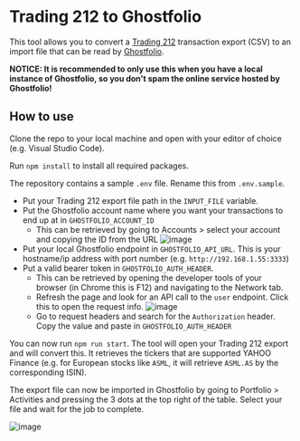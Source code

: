 # Trading 212 to Ghostfolio

This tool allows you to convert a [Trading 212](https://trading212.com) transaction export (CSV) to an import file that can be read by [Ghostfolio](https://github.com/ghostfolio/ghostfolio/). 

**NOTICE: It is recommended to only use this when you have a local instance of Ghostfolio, so you don't spam the online service hosted by Ghostfolio!**

## How to use

Clone the repo to your local machine and open with your editor of choice (e.g. Visual Studio Code).

Run `npm install` to install all required packages.

The repository contains a sample `.env` file. Rename this from `.env.sample`.

- Put your Trading 212 export file path in the `INPUT_FILE` variable.
- Put the Ghostfolio account name where you want your transactions to end up at in `GHOSTFOLIO_ACCOUNT_ID` 
  - This can be retrieved by going to Accounts > select your account and copying the ID from the URL 
    ![image](https://user-images.githubusercontent.com/5620002/203353840-f5db7323-fb2f-4f4f-befc-e4e340466a74.png)
- Put your local Ghostfolio endpoint in `GHOSTFOLIO_API_URL`. This is your hostname/ip address with port number (e.g. `http://192.168.1.55:3333`)
- Put a valid bearer token in `GHOSTFOLIO_AUTH_HEADER`. 
  - This can be retrieved by opening the developer tools of your browser (in Chrome this is F12) and navigating to the Network tab. 
  - Refresh the page and look for an API call to the `user` endpoint. Click this to open the request info.
  ![image](https://user-images.githubusercontent.com/5620002/203354878-6a94925b-196b-44dc-9916-61f9b941c42a.png)
  - Go to request headers and search for the `Authorization` header. Copy the value and paste in `GHOSTFOLIO_AUTH_HEADER`
  
You can now run `npm run start`. The tool will open your Trading 212 export and will convert this. It retrieves the tickers that are supported YAHOO Finance (e.g. for European stocks like `ASML`, it will retrieve `ASML.AS` by the corresponding ISIN). 
  
The export file can now be imported in Ghostfolio by going to Portfolio > Activities and pressing the 3 dots at the top right of the table. Select your file and wait for the job to complete.

![image](https://user-images.githubusercontent.com/5620002/203356387-1f42ca31-7cff-44a5-8f6c-84045cf7101e.png)
